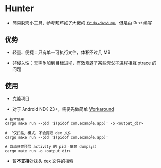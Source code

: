 # Hunter

* 简易脱壳小工具，参考葫芦娃了大佬的 [`frida-dexdump`](https://github.com/hluwa/frida-dexdump)，但是由 Rust 编写

## 优势

* 轻量、便捷：只有单一可执行文件，体积不过几 MB

* 非侵入性：无需附加到目标进程，有效规避了某些壳父子进程相互 ptrace 的问题

## 使用

* 克隆项目

* 对于 Android NDK 23+，需要先做简单 [Workaround](https://github.com/rust-lang/rust/pull/85806#issuecomment-1096266946)

```shell
# 基本使用
cargo make run --pid '$(pidof com.example.app)' -o <output_dir>

# 「仅扫描」模式，不会提取 dex 文件
cargo make run --pid '$(pidof com.example.app)' 

# 自动获取顶层 activity 的 pid (依赖 dumpsys)
cargo make run -o <output_dir> 
```

* 暂**不支持**对抹头 dex 文件的搜索
